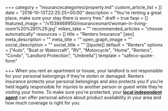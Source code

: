 +++
category = "insurancecategories/property.md"
custom_article_list = []
date = "2018-10-13T22:25:25+00:00"
description = "You're renting a great place, make sure your stay there is worry free."
draft = true
faqs = []
featured_image = "/v1539469950/insurancesmart/woman-in-living-room%20%281%29.jpg"
mikes_take = ""
recommended_articles = "choose automatically"
resources = []
title = "Renters Insurance"
[seo]
meta_description = ""
meta_title = ""
open_graph_image = ""
social_description = ""
social_title = ""
[[quote]]
default = "Renters"
options = ["Auto", "Boat or Watercraft", "RV", "Motorcycle", "Home", "Renters", "Condo", "Landlord Protection", "Umbrella"]
template = "safeco-quote-form"

+++
When you rent an apartment or house, your landlord is not responsible for your personal belongings if they’re stolen or damaged. Renters insurance protects your personal belongings and also protects you if you’re held legally responsible for injuries to another person or guest while they’re visiting your home. To make sure you’re protected, your [**local independent agent**](https://insurance-agent.safeco.com/find-an-insurance-agency/app) can offer personal advice about product availability in your area and how much coverage is right for you.